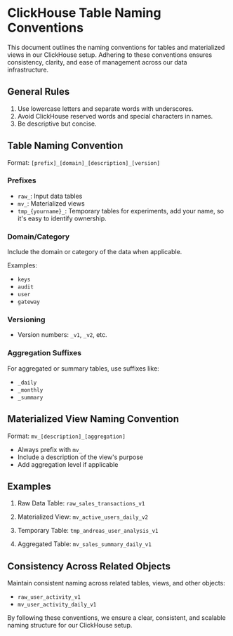
# ClickHouse Table Naming Conventions

This document outlines the naming conventions for tables and materialized views in our ClickHouse setup. Adhering to these conventions ensures consistency, clarity, and ease of management across our data infrastructure.

## General Rules

1. Use lowercase letters and separate words with underscores.
2. Avoid ClickHouse reserved words and special characters in names.
3. Be descriptive but concise.

## Table Naming Convention

Format: `[prefix]_[domain]_[description]_[version]`

### Prefixes

- `raw_`: Input data tables
- `mv_`: Materialized views
- `tmp_{yourname}_`: Temporary tables for experiments, add your name, so it's easy to identify ownership.

### Domain/Category

Include the domain or category of the data when applicable.

Examples:
- `keys`
- `audit`
- `user`
- `gateway`

### Versioning

- Version numbers: `_v1`, `_v2`, etc.

### Aggregation Suffixes

For aggregated or summary tables, use suffixes like:
- `_daily`
- `_monthly`
- `_summary`

## Materialized View Naming Convention

Format: `mv_[description]_[aggregation]`

- Always prefix with `mv_`
- Include a description of the view's purpose
- Add aggregation level if applicable

## Examples

1. Raw Data Table:
   `raw_sales_transactions_v1`

2. Materialized View:
   `mv_active_users_daily_v2`

3. Temporary Table:
   `tmp_andreas_user_analysis_v1`

4. Aggregated Table:
   `mv_sales_summary_daily_v1`

## Consistency Across Related Objects

Maintain consistent naming across related tables, views, and other objects:

- `raw_user_activity_v1`
- `mv_user_activity_daily_v1`

By following these conventions, we ensure a clear, consistent, and scalable naming structure for our ClickHouse setup.
